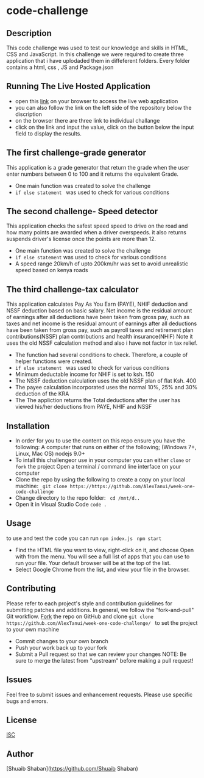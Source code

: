 # code-challenge
## Description
This code challenge was used to test our knowledge and skills in HTML, CSS and JavaScript. In this challenge we were required to create three application that i have uplodaded them in diffeferent folders.
Every folder contains a html, css , JS and Package.json
## Running The Live Hosted Application
* open this [link](https://week-one-code-challenge.netlify.app/) on your browser to access the live web application
* you can also follow the link on the left side of the repository below the discription
* on the browser there are three link to individual challange
* click on the link and input the value, click on the button below the input field to display the results.
## The first challenge-grade generator
This application is a grade generator that return the grade when the user enter numbers between 0 to 100 and it returns the equivalent Grade.
 * One main function was created to solve the challenge
* ``if else statement ``  was used to check for various conditions
## The second challenge- Speed detector
This application checks the safest speed speed to drive on the road and how many points are awarded when a driver overspeeds. it also returns suspends driver's license once the points are more than 12.
* One main function was created to solve the challenge
* ``if else statement``  was used to check for various conditions
* A speed range 20km/h of upto 200km/hr was set to avoid unrealistic speed based on kenya roads
## The third challenge-tax calculator
This application calculates Pay As You Earn (PAYE), NHIF deduction and NSSF deduction based on basic salary.
Net income is the residual amount of earnings after all deductions have been taken from gross pay, such as taxes and net income is the residual amount of earnings after all deductions have been taken from gross pay, such as payroll taxes and retirement plan contributions(NSSF) plan contributions and health insurance(NHIF)
Note it uses the old NSSF calculation method and also i have not factor in tax relief.
* The function had several conditions to check. Therefore, a couple of helper functions were created.
* ``if else statement ``  was used to check for various conditions
* Minimum deductable income for NHIF is set to ksh. 150
* The NSSF deduction calculation uses the old NSSF plan of flat Ksh. 400
* The payee calculation incorporated uses the normal 10%, 25% and 30% deduction of the KRA
* The The appliction returns the Total deductions after the user has viewed his/her deductions from PAYE, NHIF and NSSF
## Installation
* In order for you to use the content on this repo ensure you have the following:
A computer that runs on either of the following; (Windows 7+, Linux, Mac OS)
nodejs 9.0+
* To intall this challengeor use in your computer you can either ``clone`` or ``fork`` the project
Open a terminal / command line interface on your computer
* Clone the repo by using the following to create a copy on your local machine:
 `` git clone https://https://github.com/AlexTanui/week-one-code-challenge``
* Change directory to the repo folder:
 `` cd /mnt/d..``
*  Open it in Visual Studio Code
  ``code .``
## Usage
to use and test the code you can run
``npm index.js ``
``npm start``
* Find the HTML file you want to view, right-click on it, and choose Open with from the menu. You will see a full list of apps that you can use to run your file. Your default browser will be at the top of the list.
* Select Google Chrome from the list, and view your file in the browser.
## Contributing
Please refer to each project's style and contribution guidelines for submitting patches and additions. In general, we follow the "fork-and-pull" Git workflow.
[Fork](https://github.com/AlexTanui/week-one-code-challenge) the repo on GitHub and
clone   ``git clone https://github.com/AlexTanui/week-one-code-challenge/ ``
to set the project to your own machine
* Commit changes to your own branch
* Push your work back up to your fork
* Submit a Pull request so that we can review your changes
NOTE: Be sure to merge the latest from "upstream" before making a pull request!
## Issues
Feel free to submit issues and enhancement requests.
Please use specific bugs and errors.
## License
[ISC](https://opensource.org/licenses/ISC)
## Author
[Shuaib Shaban](https://github.com/Shuaib Shaban)
